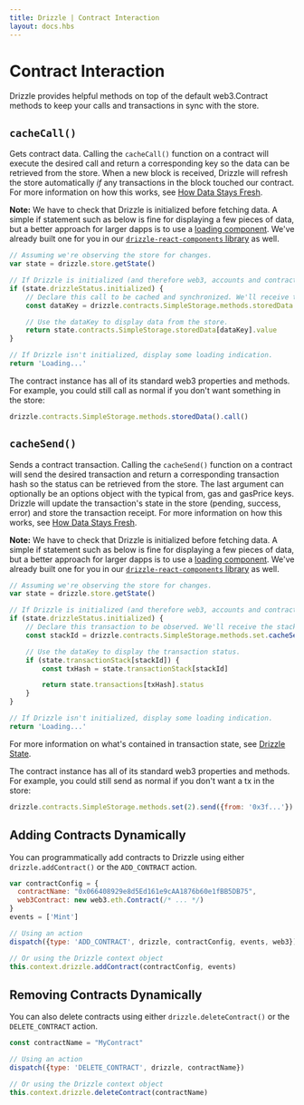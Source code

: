 ```yaml
---
title: Drizzle | Contract Interaction
layout: docs.hbs
---
```

# Contract Interaction

Drizzle provides helpful methods on top of the default web3.Contract methods to keep your calls and transactions in sync with the store.

## `cacheCall()`

Gets contract data. Calling the `cacheCall()` function on a contract will execute the desired call and return a corresponding key so the data can be retrieved from the store. When a new block is received, Drizzle will refresh the store automatically _if_ any transactions in the block touched our contract. For more information on how this works, see [How Data Stays Fresh](https://truffleframework.com/docs/drizzle/reference/how-data-stays-fresh).

**Note:** We have to check that Drizzle is initialized before fetching data. A simple if statement such as below is fine for displaying a few pieces of data, but a better approach for larger dapps is to use a [loading component](https://github.com/trufflesuite/drizzle-react#recipe-loading-component). We've already built one for you in our [`drizzle-react-components` library](https://github.com/trufflesuite/drizzle-react-components) as well.
```javascript
// Assuming we're observing the store for changes.
var state = drizzle.store.getState()

// If Drizzle is initialized (and therefore web3, accounts and contracts), continue.
if (state.drizzleStatus.initialized) {
    // Declare this call to be cached and synchronized. We'll receive the store key for recall.
    const dataKey = drizzle.contracts.SimpleStorage.methods.storedData.cacheCall()

    // Use the dataKey to display data from the store.
    return state.contracts.SimpleStorage.storedData[dataKey].value
}

// If Drizzle isn't initialized, display some loading indication.
return 'Loading...'
```

The contract instance has all of its standard web3 properties and methods. For example, you could still call as normal if you don't want something in the store:
```javascript
drizzle.contracts.SimpleStorage.methods.storedData().call()
```

## `cacheSend()`

Sends a contract transaction. Calling the `cacheSend()` function on a contract will send the desired transaction and return a corresponding transaction hash so the status can be retrieved from the store. The last argument can optionally be an options object with the typical from, gas and gasPrice keys. Drizzle will update the transaction's state in the store (pending, success, error) and store the transaction receipt. For more information on how this works, see [How Data Stays Fresh](https://truffleframework.com/docs/drizzle/reference/how-data-stays-fresh).

**Note:** We have to check that Drizzle is initialized before fetching data. A simple if statement such as below is fine for displaying a few pieces of data, but a better approach for larger dapps is to use a [loading component](https://github.com/trufflesuite/drizzle-react#recipe-loading-component). We've already built one for you in our [`drizzle-react-components` library](https://github.com/trufflesuite/drizzle-react-components) as well.
```javascript
// Assuming we're observing the store for changes.
var state = drizzle.store.getState()

// If Drizzle is initialized (and therefore web3, accounts and contracts), continue.
if (state.drizzleStatus.initialized) {
    // Declare this transaction to be observed. We'll receive the stackId for reference.
    const stackId = drizzle.contracts.SimpleStorage.methods.set.cacheSend(2, {from: '0x3f...'})

    // Use the dataKey to display the transaction status.
    if (state.transactionStack[stackId]) {
        const txHash = state.transactionStack[stackId]

        return state.transactions[txHash].status
    }
}

// If Drizzle isn't initialized, display some loading indication.
return 'Loading...'
```

For more information on what's contained in transaction state, see [Drizzle State](https://truffleframework.com/docs/drizzle/reference/drizzle-state).

The contract instance has all of its standard web3 properties and methods. For example, you could still send as normal if you don't want a tx in the store:
```javascript
drizzle.contracts.SimpleStorage.methods.set(2).send({from: '0x3f...'})
```

## Adding Contracts Dynamically

You can programmatically add contracts to Drizzle using either `drizzle.addContract()` or the `ADD_CONTRACT` action.

```javascript
var contractConfig = {
  contractName: "0x066408929e8d5Ed161e9cAA1876b60e1fBB5DB75",
  web3Contract: new web3.eth.Contract(/* ... */)
}
events = ['Mint']

// Using an action
dispatch({type: 'ADD_CONTRACT', drizzle, contractConfig, events, web3})

// Or using the Drizzle context object
this.context.drizzle.addContract(contractConfig, events)
```

## Removing Contracts Dynamically

You can also delete contracts using either `drizzle.deleteContract()` or the `DELETE_CONTRACT` action.

```javascript
const contractName = "MyContract"

// Using an action
dispatch({type: 'DELETE_CONTRACT', drizzle, contractName})

// Or using the Drizzle context object
this.context.drizzle.deleteContract(contractName)
```

